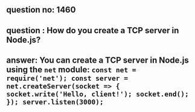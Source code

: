 
      
## question no: 1460

## question : How do you create a TCP server in Node.js?

## answer: You can create a TCP server in Node.js using the `net` module: `const net = require('net'); const server = net.createServer(socket => { socket.write('Hello, client!'); socket.end(); }); server.listen(3000);`
      